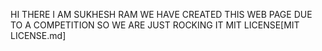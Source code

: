 HI THERE I AM SUKHESH RAM 
WE HAVE CREATED THIS WEB PAGE DUE TO A COMPETITION
SO WE ARE JUST ROCKING IT
MIT LICENSE[MIT LICENSE.md]
